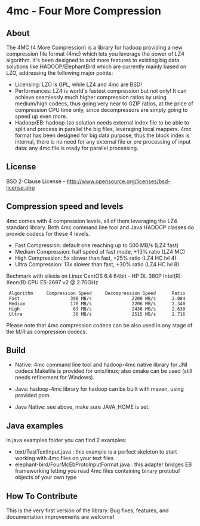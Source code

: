 # 4mc - Four More Compression

## About

The 4MC (4 More Compression) is a library for hadoop providing a new compression file format (4mc) which lets you leverage the power of LZ4 algorithm. It's been designed to add more features to existing big data solutions like HADOOP/ElephantBird which are currently mainly based on LZO, addressing the following major points:
* Licensing: LZO is GPL, while LZ4 and 4mc are BSD!
* Performances: LZ4 is world's fastest compression but not only! It can achieve seamlessly much higher compression ratios by using medium/high codecs, thus going very near to GZIP ratios, at the price of compression CPU time only, since decompressors are simply going to speed up even more. 
* Hadoop/EB: hadoop-lzo solution needs external index file to be able to split and process in parallel the big files, leveraging local mappers. 4mc format has been designed for big data purpose, thus the block index is internal, there is no need for any external file or pre processing of input data: any 4mc file is ready for parallel processing.

## License

BSD 2-Clause License - http://www.opensource.org/licenses/bsd-license.php

## Compression speed and levels

4mc comes with 4 compression levels, all of them leveraging the LZ4 standard library. Both 4mc command line tool and Java HADOOP classes do provide codecs for these 4 levels.
* Fast Compression: default one reaching up to 500 MB/s (LZ4 fast)
* Medium Compression: half speed of fast mode, +13% ratio (LZ4 MC)
* High Compression: 5x slower than fast, +25% ratio (LZ4 HC lvl 4)
* Ultra Compression: 13x slower than fast, +30% ratio (LZ4 HC lvl 8) 

Bechmark with silesia on Linux CentOS 6.4 64bit - HP DL 380P Intel(R) Xeon(R) CPU E5-2697 v2 @ 2.70GHz
```
 Algorithm     Compression Speed     Decompression Speed      Ratio
 Fast                   390 MB/s               2200 MB/s      2.084
 Medium                 170 MB/s               2206 MB/s      2.340
 High                    69 MB/s               2436 MB/s      2.630
 Ultra                   30 MB/s               2515 MB/s      2.716
```
Please note that 4mc compression codecs can be also used in any stage of the M/R as compression codecs.

## Build

* Native: 4mc command line tool and hadoop-4mc native library for JNI codecs
  Makefile is provided for unix/linux; also cmake can be used (still needs refinement for Windows).

* Java: hadoop-4mc library for hadoop can be built with maven, using provided pom.
* Java Native: see above, make sure JAVA_HOME is set.

## Java examples

In java examples folder you can find 2 examples:
* text/TestTextInput.java : this example is a perfect skeleton to start working with 4mc files on your text files
* elephant-bird/FourMcEbProtoInputFormat.java : this adapter bridges EB frameworking letting you read 4mc files containing binary protobuf objects of your own type

## How To Contribute

This is the very first version of the library. Bug fixes, features, and documentation improvements are welcome!

